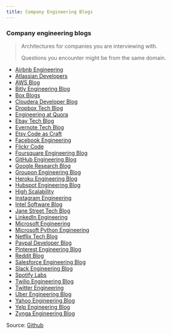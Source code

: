 ```yaml
---
title: Company Engineering Blogs
---
```


### Company engineering blogs

> Architectures for companies you are interviewing with.
> 
> Questions you encounter might be from the same domain.

-   [Airbnb Engineering](http://nerds.airbnb.com/)
-   [Atlassian Developers](https://developer.atlassian.com/blog/)
-   [AWS Blog](https://aws.amazon.com/blogs/aws/)
-   [Bitly Engineering Blog](http://word.bitly.com/)
-   [Box Blogs](https://blog.box.com/blog/category/engineering)
-   [Cloudera Developer Blog](http://blog.cloudera.com/)
-   [Dropbox Tech Blog](https://tech.dropbox.com/)
-   [Engineering at Quora](https://www.quora.com/q/quoraengineering)
-   [Ebay Tech Blog](http://www.ebaytechblog.com/)
-   [Evernote Tech Blog](https://blog.evernote.com/tech/)
-   [Etsy Code as Craft](http://codeascraft.com/)
-   [Facebook Engineering](https://www.facebook.com/Engineering)
-   [Flickr Code](http://code.flickr.net/)
-   [Foursquare Engineering Blog](http://engineering.foursquare.com/)
-   [GitHub Engineering Blog](https://github.blog/category/engineering)
-   [Google Research Blog](http://googleresearch.blogspot.com/)
-   [Groupon Engineering Blog](https://engineering.groupon.com/)
-   [Heroku Engineering Blog](https://engineering.heroku.com/)
-   [Hubspot Engineering Blog](http://product.hubspot.com/blog/topic/engineering)
-   [High Scalability](http://highscalability.com/)
-   [Instagram Engineering](http://instagram-engineering.tumblr.com/)
-   [Intel Software Blog](https://software.intel.com/en-us/blogs/)
-   [Jane Street Tech Blog](https://blogs.janestreet.com/category/ocaml/)
-   [LinkedIn Engineering](http://engineering.linkedin.com/blog)
-   [Microsoft Engineering](https://engineering.microsoft.com/)
-   [Microsoft Python Engineering](https://blogs.msdn.microsoft.com/pythonengineering/)
-   [Netflix Tech Blog](http://techblog.netflix.com/)
-   [Paypal Developer Blog](https://medium.com/paypal-engineering)
-   [Pinterest Engineering Blog](https://medium.com/@Pinterest_Engineering)
-   [Reddit Blog](http://www.redditblog.com/)
-   [Salesforce Engineering Blog](https://developer.salesforce.com/blogs/engineering/)
-   [Slack Engineering Blog](https://slack.engineering/)
-   [Spotify Labs](https://labs.spotify.com/)
-   [Twilio Engineering Blog](http://www.twilio.com/engineering)
-   [Twitter Engineering](https://blog.twitter.com/engineering/)
-   [Uber Engineering Blog](http://eng.uber.com/)
-   [Yahoo Engineering Blog](http://yahooeng.tumblr.com/)
-   [Yelp Engineering Blog](http://engineeringblog.yelp.com/)
-   [Zynga Engineering Blog](https://www.zynga.com/blogs/engineering)

Source: [Github](https://github.com/donnemartin/system-design-primer#company-engineering-blogs)